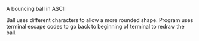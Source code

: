A bouncing ball in ASCII

Ball uses different characters to allow a more rounded shape.
Program uses terminal escape codes to go back to beginning of terminal to redraw the ball.
